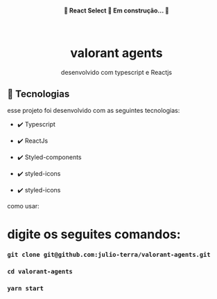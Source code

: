 <h4 align="center"> 
	🚧  React Select 🚀 Em construção...  🚧
</h4>


<h1 align="center">
<br>
valorant agents
</h1>

<p align="center">desenvolvido com typescript e Reactjs</p>



## 🚀 Tecnologias

esse projeto foi desenvolvido com as seguintes tecnologias:

- ✔️ Typescript

- ✔️ ReactJs

- ✔️ Styled-components

- ✔️ styled-icons

- ✔️ styled-icons

como usar:
  # digite os seguites comandos:
  ### `git clone git@github.com:julio-terra/valorant-agents.git`
  ### `cd valorant-agents`
  ### `yarn start`
